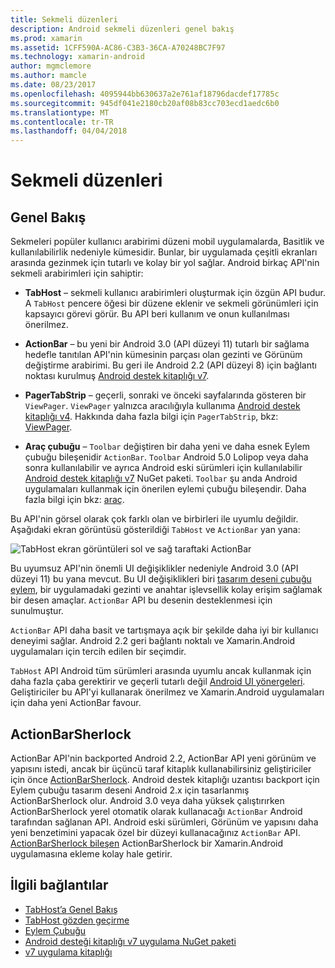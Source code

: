 ```yaml
---
title: Sekmeli düzenleri
description: Android sekmeli düzenleri genel bakış
ms.prod: xamarin
ms.assetid: 1CFF590A-AC86-C3B3-36CA-A70248BC7F97
ms.technology: xamarin-android
author: mgmclemore
ms.author: mamcle
ms.date: 08/23/2017
ms.openlocfilehash: 4095944bb630637a2e761af18796dacdef17785c
ms.sourcegitcommit: 945df041e2180cb20af08b83cc703ecd1aedc6b0
ms.translationtype: MT
ms.contentlocale: tr-TR
ms.lasthandoff: 04/04/2018
---
```

# <a name="tabbed-layouts"></a>Sekmeli düzenleri


## <a name="overview"></a>Genel Bakış

Sekmeleri popüler kullanıcı arabirimi düzeni mobil uygulamalarda, Basitlik ve kullanılabilirlik nedeniyle kümesidir. Bunlar, bir uygulamada çeşitli ekranları arasında gezinmek için tutarlı ve kolay bir yol sağlar. Android birkaç API'nin sekmeli arabirimleri için sahiptir: 

-   **TabHost** &ndash; sekmeli kullanıcı arabirimleri oluşturmak için özgün API budur. A `TabHost` pencere öğesi bir düzene eklenir ve sekmeli görünümleri için kapsayıcı görevi görür. Bu API beri kullanım ve onun kullanılması önerilmez. 

-   **ActionBar** &ndash; bu yeni bir Android 3.0 (API düzeyi 11) tutarlı bir sağlama hedefle tanıtılan API'nin kümesinin parçası olan gezinti ve Görünüm değiştirme arabirimi. Bu geri ile Android 2.2 (API düzeyi 8) için bağlantı noktası kurulmuş [Android destek kitaplığı v7](https://www.nuget.org/packages/Xamarin.Android.Support.v7.AppCompat/). 

-   **PagerTabStrip** &ndash; geçerli, sonraki ve önceki sayfalarında gösteren bir `ViewPager`. `ViewPager` yalnızca aracılığıyla kullanıma [Android destek kitaplığı v4](https://www.nuget.org/packages/Xamarin.Android.Support.v4/).
     Hakkında daha fazla bilgi için `PagerTabStrip`, bkz: [ViewPager](~/android/user-interface/controls/view-pager/index.md).

-   **Araç çubuğu** &ndash; `Toolbar` değiştiren bir daha yeni ve daha esnek Eylem çubuğu bileşenidir `ActionBar`. `Toolbar` Android 5.0 Lolipop veya daha sonra kullanılabilir ve ayrıca Android eski sürümleri için kullanılabilir [Android destek kitaplığı v7](https://www.nuget.org/packages/Xamarin.Android.Support.v7.AppCompat/) NuGet paketi. 
    `Toolbar` şu anda Android uygulamaları kullanmak için önerilen eylemi çubuğu bileşendir.
    Daha fazla bilgi için bkz: [araç](~/android/user-interface/controls/tool-bar/index.md). 


Bu API'nin görsel olarak çok farklı olan ve birbirleri ile uyumlu değildir. Aşağıdaki ekran görüntüsü gösterildiği `TabHost` ve `ActionBar` yan yana: 

![TabHost ekran görüntüleri sol ve sağ taraftaki ActionBar](images/image01.png)

Bu uyumsuz API'nin önemli UI değişiklikler nedeniyle Android 3.0 (API düzeyi 11) bu yana mevcut. Bu UI değişiklikleri biri [tasarım deseni çubuğu eylem](http://www.androidpatterns.com/uap_pattern/action-bar), bir uygulamadaki gezinti ve anahtar işlevsellik kolay erişim sağlamak bir desen amaçlar. `ActionBar` API bu desenin desteklenmesi için sunulmuştur. 

`ActionBar` API daha basit ve tartışmaya açık bir şekilde daha iyi bir kullanıcı deneyimi sağlar. Android 2.2 geri bağlantı noktalı ve Xamarin.Android uygulamaları için tercih edilen bir seçimdir. 

`TabHost` API Android tüm sürümleri arasında uyumlu ancak kullanmak için daha fazla çaba gerektirir ve geçerli tutarlı değil [Android UI yönergeleri](http://developer.android.com/design/index.html). Geliştiriciler bu API'yi kullanarak önerilmez ve Xamarin.Android uygulamaları için daha yeni ActionBar favour. 



## <a name="actionbarsherlock"></a>ActionBarSherlock

ActionBar API'nin backported Android 2.2, ActionBar API yeni görünüm ve yapısını istedi, ancak bir üçüncü taraf kitaplık kullanabilirsiniz geliştiriciler için önce [ActionBarSherlock](http://actionbarsherlock.com). Android destek kitaplığı uzantısı backport için Eylem çubuğu tasarım deseni Android 2.x için tasarlanmış ActionBarSherlock olur. Android 3.0 veya daha yüksek çalıştırırken ActionBarSherlock yerel otomatik olarak kullanacağı `ActionBar` Android tarafından sağlanan API. Android eski sürümleri, Görünüm ve yapısını daha yeni benzetimini yapacak özel bir düzeyi kullanacağınız `ActionBar` API. [ActionBarSherlock bileşen](https://www.nuget.org/packages/xamstore-XamarinActionBarSherlock/) ActionBarSherlock bir Xamarin.Android uygulamasına ekleme kolay hale getirir. 



## <a name="related-links"></a>İlgili bağlantılar

- [TabHost’a Genel Bakış](tab-host.md)
- [TabHost gözden geçirme](~/android/user-interface/layouts/tab-layout/creating-a-tabbed-ui.md)
- [Eylem Çubuğu](http://developer.android.com/guide/topics/ui/actionbar.html)
- [Android desteği kitaplığı v7 uygulama NuGet paketi](https://www.nuget.org/packages/Xamarin.Android.Support.v7.AppCompat/)
- [v7 uygulama kitaplığı](http://developer.android.com/tools/support-library/features.html#v7-appcompat)

